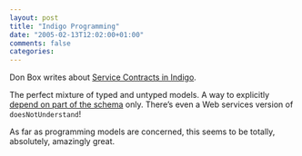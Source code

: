 ```yaml
---
layout: post
title: "Indigo Programming"
date: "2005-02-13T12:02:00+01:00"
comments: false
categories: 
---
```


<p>Don Box writes about <a href="http://pluralsight.com/blogs/dbox/archive/2005/02/12/5819.aspx">Service Contracts in Indigo</a>.</p>

<p>The perfect mixture of typed and untyped models. A way to explicitly <a href="/blog/st/2005/02/11/philosophical_web_services_thoughts.html">depend on part of the schema</a> only. There&#8217;s even a Web services version of <code>doesNotUnderstand</code>!</p>

<p>As far as programming models are concerned, this seems to be totally, absolutely, amazingly great.</p>


